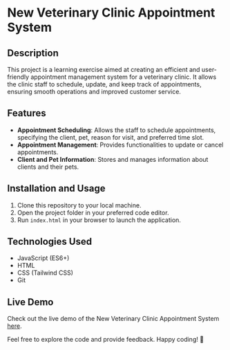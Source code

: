 # New Veterinary Clinic Appointment System

## Description

This project is a learning exercise aimed at creating an efficient and user-friendly appointment management system for a veterinary clinic. It allows the clinic staff to schedule, update, and keep track of appointments, ensuring smooth operations and improved customer service.

## Features

- **Appointment Scheduling**: Allows the staff to schedule appointments, specifying the client, pet, reason for visit, and preferred time slot.
- **Appointment Management**: Provides functionalities to update or cancel appointments.
- **Client and Pet Information**: Stores and manages information about clients and their pets.

## Installation and Usage

1. Clone this repository to your local machine.
2. Open the project folder in your preferred code editor.
3. Run `index.html` in your browser to launch the application.

## Technologies Used

- JavaScript (ES6+)
- HTML
- CSS (Tailwind CSS)
- Git

## Live Demo

Check out the live demo of the New Veterinary Clinic Appointment System [here](https://arturohdzg.github.io/JS-New-Veterinary-Clinic-Appointment-System/).

Feel free to explore the code and provide feedback. Happy coding! 🚀
